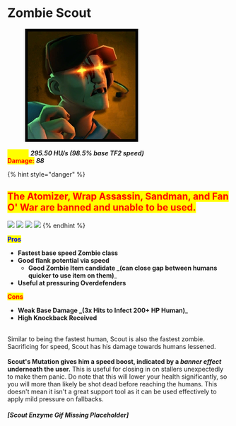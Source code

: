 # Zombie Scout

<div align="left">

<figure><img src="../../.gitbook/assets/Icon_scout_zombie.jpg" alt=""><figcaption></figcaption></figure>

</div>

<mark style="color:yellow;">**Speed:**</mark> _**295.50 HU/s (98.5% base TF2 speed)**_\
<mark style="color:red;">**Damage:**</mark> _**88**_

{% hint style="danger" %}
## <mark style="color:red;">**The Atomizer, Wrap Assassin, Sandman, and Fan O' War are banned and unable to be used.**</mark>

&#x20; ![](../../.gitbook/assets/100px-Item\_icon\_Atomizer.png) ![](../../.gitbook/assets/100px-Item\_icon\_Wrap\_Assassin.png)  ![](<../../.gitbook/assets/100px-Item\_icon\_Sandman (1).png>)   ![](<../../.gitbook/assets/100px-Item\_icon\_Fan\_O'War (1).png>)
{% endhint %}

<mark style="color:blue;">**Pros**</mark>

* **Fastest base speed Zombie class**
* **Good flank potential via speed**
  * **Good Zombie Item candidate **_**(can close gap between humans quicker to use item on them)**_
* **Useful at pressuring Overdefenders**

<mark style="color:red;">**Cons**</mark>

* **Weak Base Damage **_**(3x Hits to Infect 200+ HP Human)**_
* **High Knockback Received**

\
Similar to being the fastest human, Scout is also the fastest zombie. Sacrificing for speed, Scout has his damage towards humans lessened.\
\
**Scout's Mutation gives him a speed boost, indicated by a **_**banner effect**_** underneath the user.** This is useful for closing in on stallers unexpectedly to make them panic. Do note that this will lower your health significantly, so you will more than likely be shot dead before reaching the humans. This doesn't mean it isn't a great support tool as it can be used effectively to apply mild pressure on fallbacks.

#### _\[Scout Enzyme Gif Missing Placeholder]_
